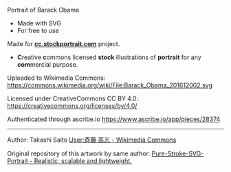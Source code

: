 Portrait of Barack Obama
- Made with SVG
- For free to use

Made for [**cc.stockportrait.com**](http://cc.stockportrait.com/) project.

- **C**reative **c**ommons licensed **stock** illustrations of **portrait** for any **com**mercial purpose.

Uploaded to Wikimedia Commons: https://commons.wikimedia.org/wiki/File:Barack_Obama_201612002.svg

Licensed under CreativeCommons CC BY 4.0: https://creativecommons.org/licenses/by/4.0/

Authenticated through ascribe.io https://www.ascribe.io/app/pieces/28374

---

Author: Takashi Saito [User:斉藤 高志 - Wikimedia Commons](https://commons.wikimedia.org/wiki/User:%E6%96%89%E8%97%A4_%E9%AB%98%E5%BF%97)

Original repository of this artwork by same author:
[Pure-Stroke-SVG-Portrait - Realistic, scalable and lightweight.](https://github.com/tksh/Pure-Stroke-SVG-Portrait)
